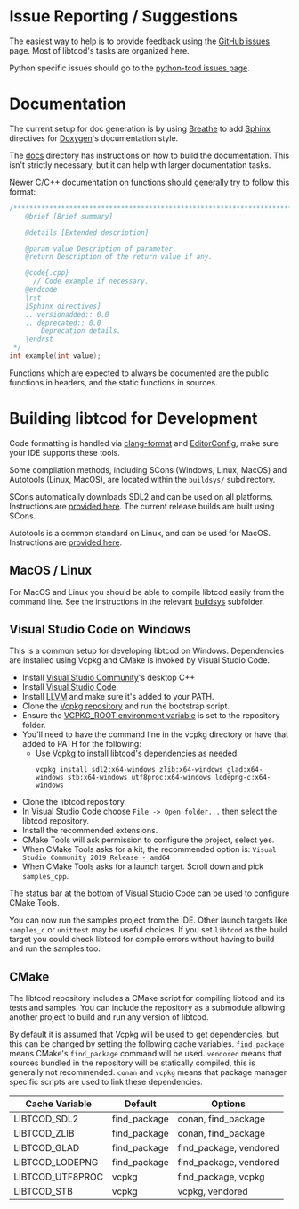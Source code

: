 # Issue Reporting / Suggestions

The easiest way to help is to provide feedback using the
[GitHub issues](https://github.com/libtcod/libtcod/issues) page.
Most of libtcod's tasks are organized here.

Python specific issues should go to the [python-tcod issues page](https://github.com/libtcod/python-tcod/issues).

# Documentation

The current setup for doc generation is by using
[Breathe](https://breathe.readthedocs.io/en/latest/) to add
[Sphinx](https://www.sphinx-doc.org/en/master/) directives for
[Doxygen](https://www.doxygen.nl/index.html)'s documentation style.

The [docs](docs) directory has instructions on how to build the documentation.
This isn't strictly necessary, but it can help with larger documentation tasks.

Newer C/C++ documentation on functions should generally try to follow this format:
```c
/***************************************************************************
    @brief [Brief summary]

    @details [Extended description]

    @param value Description of parameter.
    @return Description of the return value if any.

    @code{.cpp}
      // Code example if necessary.
    @endcode
    \rst
    [Sphinx directives]
    .. versionadded:: 0.0
    .. deprecated:: 0.0
        Deprecation details.
    \endrst
 */
int example(int value);
```
Functions which are expected to always be documented are the public functions in headers, and the static functions in sources.

# Building libtcod for Development

Code formatting is handled via [clang-format](https://clang.llvm.org/docs/ClangFormat.html)
and [EditorConfig](https://editorconfig.org/), make sure your IDE supports these tools.

Some compilation methods, including SCons (Windows, Linux, MacOS) and Autotools (Linux, MacOS), are located within the `buildsys/` subdirectory.

SCons automatically downloads SDL2 and can be used on all platforms.
Instructions are [provided here](https://github.com/libtcod/libtcod/tree/master/buildsys/scons).
The current release builds are built using SCons.

Autotools is a common standard on Linux, and can be used for MacOS.
Instructions are [provided here](https://github.com/libtcod/libtcod/tree/master/buildsys/autotools).

## MacOS / Linux

For MacOS and Linux you should be able to compile libtcod easily from the
command line.  See the instructions in the relevant [buildsys](buildsys) subfolder.

## Visual Studio Code on Windows

This is a common setup for developing libtcod on Windows.
Dependencies are installed using Vcpkg and CMake is invoked by Visual Studio Code.

* Install [Visual Studio Community](https://visualstudio.microsoft.com/vs/community/)'s desktop C++
* Install [Visual Studio Code](https://code.visualstudio.com/).
* Install [LLVM](https://releases.llvm.org/download.html) and make sure it's added to your PATH.
* Clone the [Vcpkg repository](https://github.com/microsoft/vcpkg) and run the bootstrap script.
* Ensure the [VCPKG_ROOT environment variable](https://github.com/microsoft/vcpkg/blob/master/docs/users/config-environment.md#vcpkg_root) is set to the repository folder.
* You'll need to have the command line in the vcpkg directory or have that added to PATH for the following:
  * Use Vcpkg to install libtcod's dependencies as needed:
    ```
    vcpkg install sdl2:x64-windows zlib:x64-windows glad:x64-windows stb:x64-windows utf8proc:x64-windows lodepng-c:x64-windows
    ```
* Clone the libtcod repository.
* In Visual Studio Code choose `File -> Open folder...` then select the libtcod repository.
* Install the recommended extensions.
* CMake Tools will ask permission to configure the project, select yes.
* When CMake Tools asks for a kit, the recommended option is: `Visual Studio Community 2019 Release - amd64`
* When CMake Tools asks for a launch target.  Scroll down and pick `samples_cpp`.

The status bar at the bottom of Visual Studio Code can be used to configure CMake Tools.

You can now run the samples project from the IDE.  Other launch targets like
`samples_c` or `unittest` may be useful choices.
If you set `libtcod` as the build target you could check libtcod for compile errors without having to build and run the samples too.

## CMake

The libtcod repository includes a CMake script for compiling libtcod and its tests and samples.
You can include the repository as a submodule allowing another project to build and run any version of libtcod.

By default it is assumed that Vcpkg will be used to get dependencies, but this can be changed by setting the following cache variables.
`find_package` means CMake's `find_package` command will be used.
`vendored` means that sources bundled in the repository will be statically compiled, this is generally not recommended.
`conan` and `vcpkg` means that package manager specific scripts are used to link these dependencies.

| Cache Variable   | Default      | Options |
| ---------------- | ------------ | ------- |
| LIBTCOD_SDL2     | find_package | conan, find_package |
| LIBTCOD_ZLIB     | find_package | conan, find_package |
| LIBTCOD_GLAD     | find_package | find_package, vendored |
| LIBTCOD_LODEPNG  | find_package | find_package, vendored |
| LIBTCOD_UTF8PROC | vcpkg        | find_package, vcpkg |
| LIBTCOD_STB      | vcpkg        | vcpkg, vendored |
